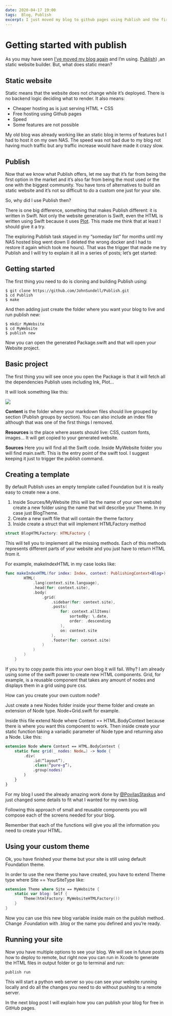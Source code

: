 ```yaml
---
date: 2020-04-17 19:00
tags:  Blog, Publish
excerpt: I just moved my blog to github pages using Publish and the first steps were consusing and difficult. John Sundell built an amazing tool, but a one man effort can't solve and document everything. I will write a series of posts about Publish trying to explain all the details to get a website up and running using Publish.
---
```

# Getting started with publish
As you may have seen [I’ve moved my blog again](https://blog.bitomule.com/posts/moving-blog-again/) and I’m using. [Publish](https://github.com/JohnSundell/Publish)) ,an static website builder.  But, what does static mean?

## Static website
Static means that the website does not change while it’s deployed. There is no backend logic deciding what to render. It also means:

* Cheaper hosting as is just serving HTML + CSS
* Free hosting using Github pages
* Speed
* Some features are not possible

My old blog was already working like an static blog in terms of features but I had to host it on my own NAS. The speed was not bad due to my blog not having much traffic but any traffic increase would have made it crazy slow.

## Publish
Now that we know what Publish offers, let me say that it’s far from being the first option in the market and it’s also far from being the most used or the one with the biggest community. You have tons of alternatives to build an static website and it’s not so difficult to do a custom one just for your site.

So, why did I use Publish then? 

There is one big difference, something that makes Publish different: it is written in Swift. Not only the website generation is Swift, even the HTML is written using Swift because it uses [Plot](https://github.com/johnsundell/plot). This made me think that at least I should give it a try.

The exploring Publish task stayed in my “someday list” for months until my NAS hosted blog went down (I deleted the wrong docker and I had to restore it again which took me hours). That was the trigger that made me try Publish and I will try to explain it all in a series of posts; let’s get started:

## Getting started
The first thing you need to do is cloning and building Publish using:

```
$ git clone https://github.com/JohnSundell/Publish.git
$ cd Publish
$ make
```

And then adding just create the folder where you want your blog to live and run publish new:

```
$ mkdir MyWebsite
$ cd MyWebsite
$ publish new
```

Now you can open the generated Package.swift and that will open your Website project.

## Basic project

The first thing you will see once you open the Package is that it will fetch all the dependencies Publish uses including Ink, Plot…

It will look something like this:

![](/images/getting-started-with-publish-1.png)

**Content** is the folder where your markdown files should live grouped by section (Publish groups by section). You can also include an index file although that was one of the first things I removed.

**Resources** is the place where assets should live: CSS, custom fonts, images… It will get copied to your generated website.

**Sources** Here you will find all the Swift code. Inside MyWebsite folder you will find main.swift. This is the entry point of the swift tool. I suggest keeping it just to trigger the publish command.

## Creating a template

By default Publish uses an empty template called Foundation but it is really easy to create new a one. 

1. Inside Sources/MyWebsite (this will be the name of your own website) create a new folder using the name that will describe your Theme. In my case just BlogTheme.
2. Create a new swift file that will contain the theme factory
3. Inside create a struct that will implement  HTMLFactory method

```swift
struct BlogHTMLFactory: HTMLFactory {
```

This will tell you to implement all the missing methods. Each of this methods represents different parts of your website and you just have to return HTML from it. 

For example, makeIndexHTML in my case looks like:

```swift
func makeIndexHTML(for index: Index, context: PublishingContext<Blog>) throws -> HTML {
        HTML(
            .lang(context.site.language),
            .head(for: context.site),
            .body(
                .grid(
                    .sidebar(for: context.site),
                    .posts(
                        for: context.allItems(
                            sortedBy: \.date,
                            order: .descending
                        ),
                        on: context.site
                    ),
                    .footer(for: context.site)
                )
            )
        )
    }
```

If you try to copy paste this into your own blog it will fail. Why? I am already using some of the swift power to create new HTML components. Grid, for example, is a reusable component that takes any amount of nodes and displays them in a grid using pure css.

How can you create your own custom node?

Just create a new Nodes folder inside your theme folder and create an extension of Node type. Node+Grid.swift for example.

Inside this file extend Node where Context == HTML.BodyContext because there is where you want this component to work. Then inside create your static function taking a variadic parameter of Node type and returning also a Node. Like this:

```swift
extension Node where Context == HTML.BodyContext {
    static func grid(_ nodes: Node…) -> Node {
        .div(
            .id(“layout”),
            .class(“pure-g”),
            .group(nodes)
        )
    }
}
```

For my blog I used the already amazing work done by [@PovilasStaskus](https://twitter.com/PovilasStaskus) and just changed some details to fit what I wanted for my own blog.

Following this approach of small and reusable components you will compose each of the screens needed for your blog.

Remember that each of the functions will give you all the information you need to create your HTML.

## Using your custom theme
Ok, you have finished your theme but your site is still using default Foundation theme.

In order to use the new theme you have created, you have to extend Theme type where Site == YourSiteType like:

```swift
extension Theme where Site == MyWebsite {
    static var blog: Self {
        Theme(htmlFactory: MyWebsiteHTMLFactory())
    }
}
```

Now you can use this new blog variable inside main on the publish method. Change .Foundation with .blog or the name you defined and you’re ready.

## Running your site
Now you have multiple options to see your blog. We will see in future posts how to deploy to remote, but right now you can run in Xcode to generate the HTML files in output folder or go to terminal and run:

```
publish run
``` 

This will start a python web server so you can see your website running locally and do all the changes you need to do without pushing to a remote server.

In the next blog post I will explain how you can publish your blog for free in GitHub pages.
